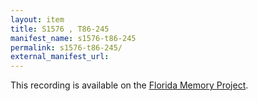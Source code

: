 ```yaml
---
layout: item
title: S1576 , T86-245
manifest_name: s1576-t86-245
permalink: s1576-t86-245/
external_manifest_url: 
---
```

This recording is available on the [Florida Memory Project](https://www.floridamemory.com/items/show/238023).
